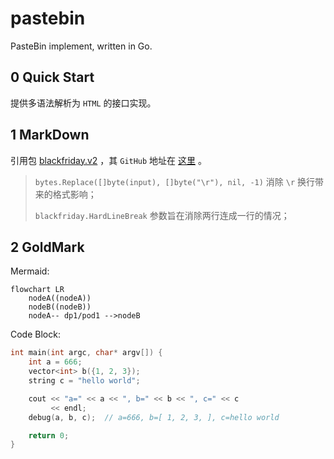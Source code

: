 # pastebin
PasteBin implement, written in Go.


## 0 Quick Start

提供多语法解析为 `HTML` 的接口实现。


## 1 MarkDown

引用包 [blackfriday.v2](https://godoc.org/gopkg.in/russross/blackfriday.v2) ，其 `GitHub` 地址在 [这里](https://github.com/russross/blackfriday) 。

>   `bytes.Replace([]byte(input), []byte("\r"), nil, -1)` 消除 `\r` 换行带来的格式影响；
>
>   `blackfriday.HardLineBreak` 参数旨在消除两行连成一行的情况；

## 2 GoldMark

Mermaid:

```mermaid
flowchart LR
	nodeA((nodeA))
	nodeB((nodeB))
	nodeA-- dp1/pod1 -->nodeB
```

Code Block:

```c++
int main(int argc, char* argv[]) {
    int a = 666;
    vector<int> b({1, 2, 3});
    string c = "hello world";

    cout << "a=" << a << ", b=" << b << ", c=" << c
         << endl;
    debug(a, b, c);  // a=666, b=[ 1, 2, 3, ], c=hello world

    return 0;
}
```